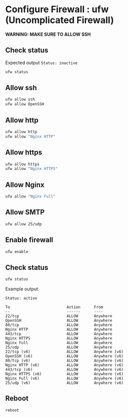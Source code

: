 # Configure Firewall : ufw (Uncomplicated Firewall)

**WARNING: MAKE SURE TO ALLOW SSH**

## Check status

Expected output `Status: inactive`

~~~bash
ufw status
~~~

## Allow ssh

~~~bash
ufw allow ssh
ufw allow OpenSSH
~~~

## Allow http

~~~bash
ufw allow http
ufw allow "Nginx HTTP"
~~~

## Allow https

~~~bash
ufw allow https
ufw allow "Nginx HTTPS"
~~~

## Allow Nginx

~~~bash
ufw allow "Nginx Full"
~~~

## Allow SMTP

~~~bash
ufw allow 25/udp
~~~

## Enable firewall

~~~bash
ufw enable
~~~

## Check status

~~~bash
ufw status
~~~

Example output

~~~
Status: active

To                         Action      From
--                         ------      ----
22/tcp                     ALLOW       Anywhere                  
OpenSSH                    ALLOW       Anywhere                  
80/tcp                     ALLOW       Anywhere                  
Nginx HTTP                 ALLOW       Anywhere                  
443/tcp                    ALLOW       Anywhere                  
Nginx HTTPS                ALLOW       Anywhere                  
Nginx Full                 ALLOW       Anywhere                  
25/udp                     ALLOW       Anywhere                  
22/tcp (v6)                ALLOW       Anywhere (v6)             
OpenSSH (v6)               ALLOW       Anywhere (v6)             
80/tcp (v6)                ALLOW       Anywhere (v6)             
Nginx HTTP (v6)            ALLOW       Anywhere (v6)             
443/tcp (v6)               ALLOW       Anywhere (v6)             
Nginx HTTPS (v6)           ALLOW       Anywhere (v6)             
Nginx Full (v6)            ALLOW       Anywhere (v6)             
25/udp (v6)                ALLOW       Anywhere (v6)  
~~~

## Reboot

~~~bash
reboot
~~~
